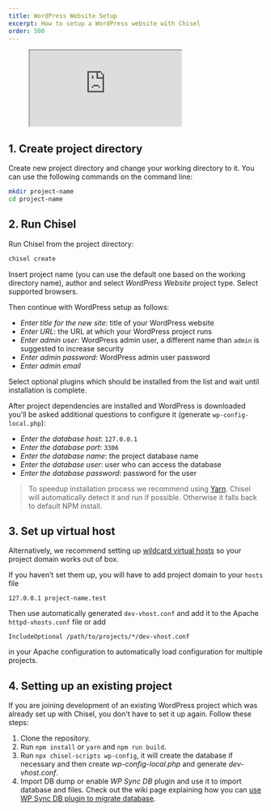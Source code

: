 ```yaml
---
title: WordPress Website Setup
excerpt: How to setup a WordPress website with Chisel
order: 500
---
```


<figure>
  <iframe src="https://www.youtube.com/embed/RuvDddISKQo"></iframe>
</figure>


## 1. Create project directory

Create new project directory and change your working directory to it. You can use the following commands on the command line:

```bash
mkdir project-name
cd project-name
```

## 2. Run Chisel

Run Chisel from the project directory:

```bash
chisel create
```

Insert project name (you can use the default one based on the working directory name), author and select _WordPress Website_ project type. Select supported browsers.

Then continue with WordPress setup as follows:

- _Enter title for the new site_: title of your WordPress website
- _Enter URL_: the URL at which your WordPress project runs
- _Enter admin user_: WordPress admin user, a different name than `admin` is suggested to increase security
- _Enter admin password_: WordPress admin user password
- _Enter admin email_

Select optional plugins which should be installed from the list and wait until installation is complete.

After project dependencies are installed and WordPress is downloaded you'll be asked additional questions to configure it (generate `wp-config-local.php`):

- _Enter the database host_: `127.0.0.1`
- _Enter the database port_: `3306`
- _Enter the database name_: the project database name
- _Enter the database user_: user who can access the database
- _Enter the database password_: password for the user

> To speedup installation process we recommend using [Yarn](https://yarnpkg.com/en/). Chisel will automatically detect it and run if possible. Otherwise it falls back to default NPM install.

## 3. Set up virtual host

Alternatively, we recommend setting up [wildcard virtual hosts](/docs/installation/wildcard-virtual-hosts) so your project domain works out of box.

If you haven’t set them up, you will have to add project domain to your `hosts` file

```text
127.0.0.1 project-name.test
```

Then use automatically generated `dev-vhost.conf` and add it to the Apache `httpd-vhosts.conf` file or add

```apacheconf
IncludeOptional /path/to/projects/*/dev-vhost.conf
```

in your Apache configuration to automatically load configuration for multiple projects.

## 4. Setting up an existing project

If you are joining development of an existing WordPress project which was already set up with Chisel, you don't have to set it up again. Follow these steps:

1. Clone the repository.
1. Run `npm install` or `yarn` and `npm run build`.
1. Run `npx chisel-scripts wp-config`, it will create the database if necessary and then create _wp-config-local.php_ and generate _dev-vhost.conf_.
1. Import DB dump or enable _WP Sync DB_ plugin and use it to import database and files. Check out the wiki page explaining how you can [use WP Sync DB plugin to migrate database](https://github.com/xfiveco/generator-chisel/wiki/Setting-up-WordPress-projects-at-Getfives).
